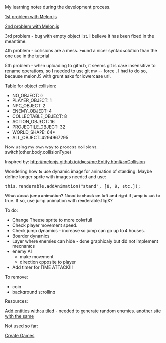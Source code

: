 My learning notes during the development process.

[1st problem with Melon.js](https://groups.google.com/forum/#!msg/melonjs/i4Cbr5R4L0U/tfqt8NrTkQUJ)

[2nd problem with Melon.js](https://groups.google.com/forum/#!topic/melonjs/3Vj6hIbt8m4)

3rd problem - bug with empty object list. I believe it has been fixed in the meantime.

4th problem - collisions are a mess. Found a nicer syntax solution than the one use in the tutorial

5th problem - when uploading to github, it seems git is case insensitive to rename operations, so I needed to use git mv -- force <oldName> <newName>. I had to do so, because melonJS with grunt asks for lowercase url.

Table for object collision:

* NO_OBJECT: 0
* PLAYER_OBJECT: 1
* NPC_OBJECT: 2
* ENEMY_OBJECT: 4
* COLLECTABLE_OBJECT: 8
* ACTION_OBJECT: 16
* PROJECTILE_OBJECT: 32
* WORLD_SHAPE: 64* 
* ALL_OBJECT: 4294967295

Now using my own way to process collisions.
switch(other.body.collisionType)

Inspired by:
http://melonjs.github.io/docs/me.Entity.html#onCollision



Wondering how to use dynamic image for animation of standing. Maybe define longer sprite with images needed and use:

<pre>
this.renderable.addAnimation("stand", [8, 9, etc.]);
</pre>

What about jump animation? Need to check on left and right if jump is set to true. If so, use jump animation with renderable.flipX?

To do:

* Change Theese sprite to more colorfull
* Check player movement speed.
* Check jump dynamics - increase so jump can go up to 4 houses.
* Boarder dynamics
* Layer where enemies can hide - done graphicaly but did not implement mechanics
* enemy AI
    * make movement
    * direction opposite to player    
* Add timer for TIME ATTACK!!!

To remove:

* coin
* background scrolling








Resources:

[Add entities withou tiled](http://stackoverflow.com/questions/24294509/programmatically-insert-entities-in-melonjs) - needed to generate random enemies. [another site with the same](https://github.com/melonjs/melonJS/wiki/Frequently-Asked-Questions#object_pooling)

Not used so far:

[Create Games](http://creategames.tumblr.com/)

